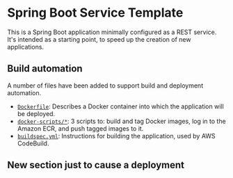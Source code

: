# Spring Boot Service Template

This is a Spring Boot application minimally configured as a REST service.
It's intended as a starting point, to speed up the creation of new applications.

## Build automation

A number of files have been added to support build and deployment automation.

- [`Dockerfile`](./Dockerfile): Describes a Docker container into which the application will be deployed.
- [`docker-scripts/*`](./docker-scripts): 3 scripts to: build and tag Docker images, log in to the Amazon ECR, and push tagged images to it.
- [`buildspec.yml`](./buildspec.yml): Instructions for building the application, used by AWS CodeBuild.

## New section just to cause a deployment
